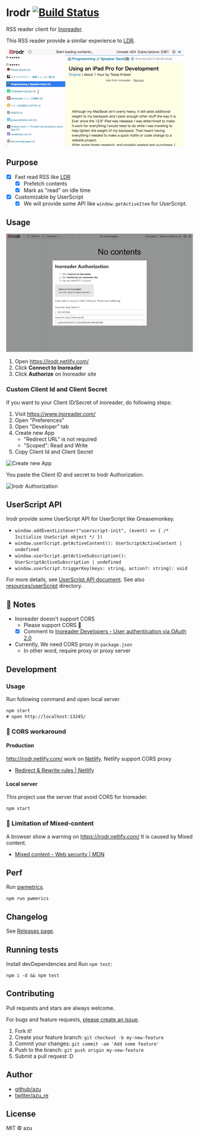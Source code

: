 # Irodr [![Build Status](https://travis-ci.org/azu/irodr.svg?branch=master)](https://travis-ci.org/azu/irodr)

RSS reader client for [Inoreader](http://www.inoreader.com/ "Inoreader").

This RSS reader provide a similar experience to [LDR](http://reader.livedoor.com/). 

![Screen Shot](./docs/img/irodr-behavior.gif)

## Purpose

- [x] Fast read RSS like [LDR](http://reader.livedoor.com/)
    - [x] Prefetch contents
    - [x] Mark as "read" on idle time
- [x] Customizable by UserScript
    - [x] We will provide some API like `window.getActiveItem` for UserScript.

## Usage

![login gif](./docs/img/login-irodr.gif)

1. Open <https://irodr.netlify.com/>
2. Click **Connect to Inoreader**
3. Click **Authorize** on Inoreader site

### Custom Client Id and Client Secret

If you want to your Client ID/Secret of inoreader, do following steps:

1. Visit https://www.inoreader.com/
2. Open "Preferences"
3. Open "Developer" tab
4. Create new App
    - "Redirect URL" is not required
    - "Scoped": Read and Write
5. Copy Client Id and Client Secret

![Create new App](https://monosnap.com/file/uKYqAHpIjibLkffvfHWXoSys1wVxl7.png)

You paste the Client ID and secret to Irodr Authorization.

![Irodr Authorization](https://monosnap.com/file/ki0yNr9jfRu9TBHvHxrrLOH78w8JyY.png) 

## UserScript API

Irodr provide some UserScript API for UserScript like Greasemonkey.
 
- `window.addEventListener("userscript-init", (event) => { /* Initialize UseScript object */ })`
- `window.userScript.getActiveContent(): UserScriptActiveContent | undefined`
- `window.userScript.getActiveSubscription(): UserScriptActiveSubscription | undefined`
- `window.userScript.triggerKey(keys: string, action?: string): void`

For more details, see [UserScript API document](src/component/container/App/Hidden/UserScript).
See also [resources/userScript](./resources/userScript) directory.

## :memo: Notes

- Inoreader doesn't support CORS
    - Please support CORS :bow:
    - [x] Comment to [Inoreader Developers - User authentication via OAuth 2.0](http://www.inoreader.com/developers/oauth "Inoreader Developers - User authentication via OAuth 2.0")
- Currently, We need CORS proxy in `package.json`
    - In other word, require proxy or proxy server

## Development

### Usage

Run following command and open local server.

    npm start
    # open http://localhost:13245/


### :memo: CORS workaround

#### Production

http://irodr.netlify.com/ work on [Netlify](https://www.netlify.com/ "Netlify").
Netlify support CORS proxy

- [Redirect & Rewrite rules | Netlify](https://www.netlify.com/docs/redirects/ "Redirect &amp; Rewrite rules | Netlify")

#### Local server

This project use the server that avoid CORS for Inoreader.

    npm start

### :memo: Limitation of Mixed-content

A browser show a warning  on https://irodr.netlify.com/
It is caused by Mixed content.

- [Mixed content - Web security | MDN](https://developer.mozilla.org/en-US/docs/Web/Security/Mixed_content "Mixed content - Web security | MDN")

## Perf

Run [pwmetrics](https://github.com/paulirish/pwmetrics "pwmetrics").

    npm run pwmerics

## Changelog

See [Releases page](https://github.com/azu/irodr/releases).

## Running tests

Install devDependencies and Run `npm test`:

    npm i -d && npm test

## Contributing

Pull requests and stars are always welcome.

For bugs and feature requests, [please create an issue](https://github.com/azu/irodr/issues).

1. Fork it!
2. Create your feature branch: `git checkout -b my-new-feature`
3. Commit your changes: `git commit -am 'Add some feature'`
4. Push to the branch: `git push origin my-new-feature`
5. Submit a pull request :D

## Author

- [github/azu](https://github.com/azu)
- [twitter/azu_re](https://twitter.com/azu_re)

## License

MIT © azu
